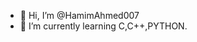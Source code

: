 - 👋 Hi, I’m @HamimAhmed007
- 🌱 I’m currently learning C,C++,PYTHON.

<!---
HamimAhmed007/HamimAhmed007 is a ✨ special ✨ repository because its `README.md` (this file) appears on your GitHub profile.
You can click the Preview link to take a look at your changes.
--->
